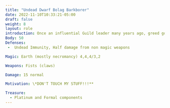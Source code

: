 ```yaml
---
title: "Undead Dwarf Bolag Barkborer"
date: 2022-11-10T10:33:21-05:00
draft: false
weight: 8
layout: role
introduction: Once an influential Guild leader many years ago, greed got the better of you. You built this crypt to house you, your guards and your most prized possession, the Djinn you found while exploring distant lands. It was this same Djinn that led you to your death and doom and now you won't let anyone touch it!
Body: 50
Defenses:
 -  Undead Immunity, Half damage from non magic weapons

Magic: Earth (mostly necromancy) 4,4,4/3,2

Weapons: Fists (claws)

Damage: 15 normal

Motivation: \*DON'T TOUCH MY STUFF!!!**

Treasure: 
  - Platinum and Formal components
---
```







